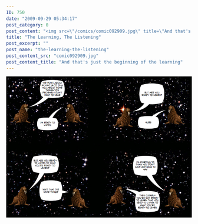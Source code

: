 ```yaml
---
ID: 750
date: "2009-09-29 05:34:17"
post_category: 0
post_content: "<img src=\"/comics/comic092909.jpg\" title=\"And that's just the beginning of the learning\" />"
title: "The Learning, The Listening"
post_excerpt: ""
post_name: "the-learning-the-listening"
post_content_src: "comic092909.jpg"
post_content_title: "And that's just the beginning of the learning"
---
```



[![And that's just the beginning of the learning](/comics-hi-res/comic092909.jpg)](/comics-hi-res/comic092909.jpg "And that's just the beginning of the learning")
